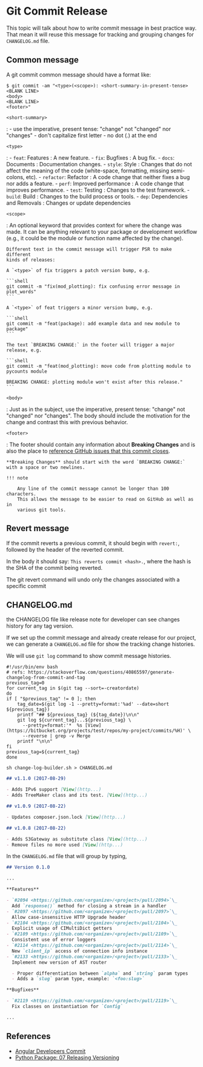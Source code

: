 # Git Commit Release

This topic will talk about how to write commit message in best practice way.
That mean it will reuse this message for tracking and grouping changes for
`CHANGELOG.md` file.

## Common message

A git commit common message should have a format like:

```console
$ git commit -am "<type>(<scope>): <short-summary-in-present-tense>
<BLANK LINE>
<body>
<BLANK LINE>
<footer>"
```

`<short-summary>`

: - use the imperative, present tense: "change" not "changed" nor "changes" - don't capitalize first letter - no dot (.) at the end

`<type>`

: - `feat`: Features : A new feature. - `fix`: Bugfixes : A bug fix. - `docs`: Documents : Documentation changes. - `style`: Style : Changes that do not affect the meaning of the code
(white-space, formatting, missing semi-colons, etc). - `refactor`: Refactor : A code change that neither fixes a bug nor adds a feature. - `perf`: Improved performance : A code change that improves performance. - `test`: Testing : Changes to the test framework. - `build`: Build : Changes to the build process or tools. - `dep`: Dependencies and Removals : Changes or update dependencies

`<scope>`

: An optional keyword that provides context for where the change was made.
It can be anything relevant to your package or development workflow
(e.g., it could be the module or function name affected by the change).

    Different text in the commit message will trigger PSR to make different
    kinds of releases:

    A `<type>` of fix triggers a patch version bump, e.g.

    ```shell
    git commit -m "fix(mod_plotting): fix confusing error message in plot_words"
    ```

    A `<type>` of feat triggers a minor version bump, e.g.

    ```shell
    git commit -m "feat(package): add example data and new module to package"
    ```

    The text `BREAKING CHANGE:` in the footer will trigger a major release, e.g.

    ```shell
    git commit -m "feat(mod_plotting): move code from plotting module to pycounts module

    BREAKING CHANGE: plotting module won't exist after this release."
    ```

`<body>`

: Just as in the subject, use the imperative, present tense: "change" not
"changed" nor "changes". The body should include the motivation for the
change and contrast this with previous behavior.

`<footer>`

: The footer should contain any information about **Breaking Changes** and is
also the place to [reference GitHub issues that this commit closes](https://docs.github.com/en/issues/tracking-your-work-with-issues/linking-a-pull-request-to-an-issue).

    **Breaking Changes** should start with the word `BREAKING CHANGE:` with a space or two newlines.

    !!! note

        Any line of the commit message cannot be longer than 100 characters.
        This allows the message to be easier to read on GitHub as well as in
        various git tools.

## Revert message

If the commit reverts a previous commit, it should begin with `revert:`,
followed by the header of the reverted commit.

In the body it should say: `This reverts commit <hash>.`, where the hash is the
SHA of the commit being reverted.

The git revert command will undo only the changes associated with a specific commit

## CHANGELOG.md

the CHANGELOG file like release note for developer can see changes history for any tag version.

If we set up the commit message and already create release for our project, we
can generate a `CHANGELOG.md` file for show the tracking change histories.

We will use `git log` command to show commit message histories.

```shell title="bash script"
#!/usr/bin/env bash
# refs: https://stackoverflow.com/questions/40865597/generate-changelog-from-commit-and-tag
previous_tag=0
for current_tag in $(git tag --sort=-creatordate)
do
if [ "$previous_tag" != 0 ]; then
    tag_date=$(git log -1 --pretty=format:'%ad' --date=short ${previous_tag})
    printf "## ${previous_tag} (${tag_date})\n\n"
    git log ${current_tag}...${previous_tag} \
      --pretty=format:'*  %s [View](https://bitbucket.org/projects/test/repos/my-project/commits/%H)' \
      --reverse | grep -v Merge
    printf "\n\n"
fi
previous_tag=${current_tag}
done
```

```shell
sh change-log-builder.sh > CHANGELOG.md
```

```markdown title="CHANGELOG.md"
## v1.1.0 (2017-08-29)

- Adds IPv6 support [View](http...)
- Adds TreeMaker class and its test. [View](http...)

## v1.0.9 (2017-08-22)

- Updates composer.json.lock [View](http...)

## v1.0.8 (2017-08-22)

- Adds S3Gateway as substitute class [View](http...)
- Remove files no more used [View](http...)
```

In the `CHANGELOG.md` file that will group by typing,

```markdown title="CHANGELOG.md"
## Version 0.1.0

...

**Features**

- `#2094 <https://github.com/<organize>/<project>/pull/2094>`\_
  Add `response()` method for closing a stream in a handler
- `#2097 <https://github.com/<organize>/<project>/pull/2097>`\_
  Allow case-insensitive HTTP Upgrade header
- `#2104 <https://github.com/<organize>/<project>/pull/2104>`\_
  Explicit usage of CIMultiDict getters
- `#2109 <https://github.com/<organize>/<project>/pull/2109>`\_
  Consistent use of error loggers
- `#2114 <https://github.com/<organize>/<project>/pull/2114>`\_
  New `client_ip` access of connection info instance
- `#2133 <https://github.com/<organize>/<project>/pull/2133>`\_
  Implement new version of AST router

  - Proper differentiation between `alpha` and `string` param types
  - Adds a `slug` param type, example: `<foo:slug>`

**Bugfixes**

- `#2119 <https://github.com/<organize>/<project>/pull/2119>`\_
  Fix classes on instantiation for `Config`

...
```

## References

- [Angular Developers Commit](https://github.com/angular/angular.js/blob/master/DEVELOPERS.md#commits)
- [Python Package: 07 Releasing Versioning](https://py-pkgs.org/07-releasing-versioning.html)

